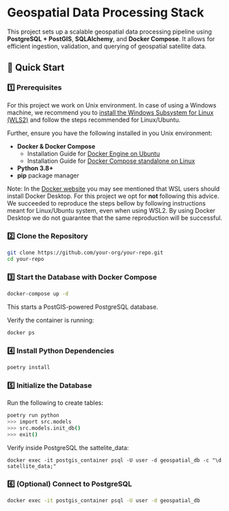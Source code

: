 # Geospatial Data Processing Stack

This project sets up a scalable geospatial data processing pipeline using **PostgreSQL + PostGIS**, **SQLAlchemy**, and **Docker Compose**. It allows for efficient ingestion, validation, and querying of geospatial satellite data.

## 🚀 Quick Start

### 1️⃣ Prerequisites

For this project we work on Unix environment. In case of using a Windows machine, we recommend you to [install the Windows Subsystem for Linux (WLS2)](https://learn.microsoft.com/en-us/windows/wsl/install) and follow the steps recommended for Linux/Ubuntu.

Further, ensure you have the following installed in you Unix environment:
- **Docker & Docker Compose**
	- Installation Guide for [Docker Engine on Ubuntu](https://docs.docker.com/compose/install/)
	- Installation Guide for [Docker Compose standalone on Linux](https://docs.docker.com/compose/install/standalone/#on-linux)
- **Python 3.8+**
- **pip** package manager

Note: In the [Docker website](https://docs.docker.com/) you may see mentioned that WSL users should install Docker Desktop. For this project we opt for **not** following this advice. We succeeded to reproduce the steps bellow by following instructions meant for Linux/Ubuntu system, even when using WSL2. By using Docker Desktop we do not guarantee that the same reproduction will be successful.

### 2️⃣ Clone the Repository
```bash
git clone https://github.com/your-org/your-repo.git
cd your-repo
```

### 3️⃣ Start the Database with Docker Compose

```bash
docker-compose up -d
```

This starts a PostGIS-powered PostgreSQL database.

Verify the container is running:

```bash
docker ps
```

### 4️⃣ Install Python Dependencies

```bash
poetry install
```

### 5️⃣ Initialize the Database

Run the following to create tables:

```bash
poetry run python
>>> import src.models
>>> src.models.init_db()
>>> exit()
 ```

Verify inside PostgreSQL the sattelite_data:

```
docker exec -it postgis_container psql -U user -d geospatial_db -c "\d satellite_data;"
```

### 6️⃣ (Optional) Connect to PostgreSQL

```bash
docker exec -it postgis_container psql -U user -d geospatial_db
```


